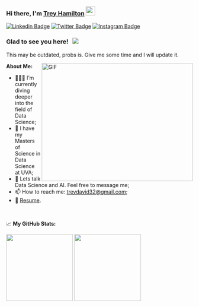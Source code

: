 ### Hi there, I'm <a href="https://github.com/treyhamilton" target="_blank">Trey Hamilton</a> <img src="https://media.giphy.com/media/hvRJCLFzcasrR4ia7z/giphy.gif" width="25px">

[![Linkedin Badge](https://img.shields.io/badge/-LinkedIn-0e76a8?style=flat-square&logo=Linkedin&logoColor=white)](https://www.linkedin.com/in/trey-hamilton-767835103/)
[![Twitter Badge](https://img.shields.io/badge/-Twitter-00acee?style=flat-square&logo=Twitter&logoColor=white)](https://twitter.com/treydavid32)
[![Instagram Badge](https://img.shields.io/badge/-Instagram-e4405f?style=flat-square&logo=Instagram&logoColor=white)](https://www.instagram.com/trey.hamilton/)

### Glad to see you here! &nbsp; ![](https://visitor-badge.glitch.me/badge?page_id=treyhamilton)

This may be outdated, probs is. Give me some time and I will update it.

<img align="right" alt="GIF" src="https://github.com/Gapur/Gapur/blob/master/coding.gif?raw=true" width="408" height="318" />
  
**About Me:**

- 👨🏻‍💻 I’m currently diving deeper into the field of Data Science;
- 🚀 I have my Masters of Science in Data Science at UVA;
- 💬 Lets talk Data Science and AI. Feel free to message me;
- 📫 How to reach me: treydavid32@gmail.com;
- 📝 [Resume](https://www.linkedin.com/in/trey-hamilton-767835103/overlay/1635488219966/single-media-viewer/).

</br>

📈 **My GitHub Stats:**

<p>
  <img height="180em" src="https://github-readme-stats.vercel.app/api?username=treyhamilton&show_icons=true&hide_border=true&&count_private=true&include_all_commits=true" />
  <img height="180em" src="https://github-readme-stats.vercel.app/api/top-langs/?username=treyhamilton&exclude_repo=KNN-Image-Classification&show_icons=true&hide_border=true&layout=compact&langs_count=8"/>
</p>

<!--
**treyhamilton/treyhamilton** is a ✨ _special_ ✨ repository because its `README.md` (this file) appears on your GitHub profile.

Here are some ideas to get you started:

- 🔭 I’m currently working on ...
- 🌱 I’m currently learning ...
- 👯 I’m looking to collaborate on ...
- 🤔 I’m looking for help with ...
- 💬 Ask me about ...
- 📫 How to reach me: ...
- 😄 Pronouns: ...
- ⚡ Fun fact: ...
-->
